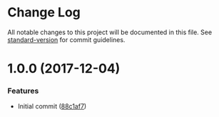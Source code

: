# Change Log

All notable changes to this project will be documented in this file. See [standard-version](https://github.com/conventional-changelog/standard-version) for commit guidelines.

<a name="1.0.0"></a>
# 1.0.0 (2017-12-04)


### Features

* Initial commit ([88c1af7](https://github.com/viswiz/viswiz-nodejs-sdk/commit/88c1af7))
